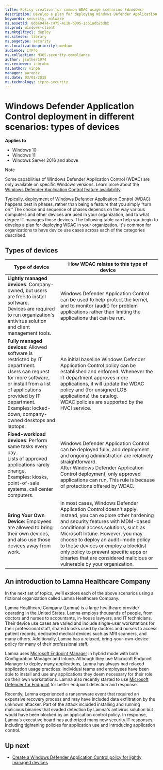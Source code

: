 ```yaml
---
title: Policy creation for common WDAC usage scenarios (Windows)
description: Develop a plan for deploying Windows Defender Application Control (WDAC) in your organization based on these common scenarios.
keywords: security, malware
ms.assetid: 8d6e0474-c475-411b-b095-1c61adb2bdbb
ms.prod: windows-client
ms.mktglfcycl: deploy
ms.sitesec: library
ms.pagetype: security
ms.localizationpriority: medium
audience: ITPro
ms.collection: M365-security-compliance
author: jsuther1974
ms.reviewer: isbrahm
ms.author: vinpa
manager: aaroncz
ms.date: 03/01/2018
ms.technology: itpro-security
---
```


# Windows Defender Application Control deployment in different scenarios: types of devices

**Applies to**

- Windows 10
- Windows 11
- Windows Server 2016 and above

> [!NOTE]
> Some capabilities of Windows Defender Application Control (WDAC) are only available on specific Windows versions. Learn more about the [Windows Defender Application Control feature availability](feature-availability.md).

Typically, deployment of Windows Defender Application Control (WDAC) happens best in phases, rather than being a feature that you simply “turn on.” The choice and sequence of phases depends on the way various computers and other devices are used in your organization, and to what degree IT manages those devices. The following table can help you begin to develop a plan for deploying WDAC in your organization. It's common for organizations to have device use cases across each of the categories described.

## Types of devices

| **Type of device**                 | **How WDAC relates to this type of device**  | 
|------------------------------------|------------------------------------------------------|
| **Lightly managed devices**: Company-owned, but users are free to install software.<br>Devices are required to run organization's antivirus solution and client management tools. | Windows Defender Application Control can be used to help protect the kernel, and to monitor (audit) for problem applications rather than limiting the applications that can be run. | 
| **Fully managed devices**: Allowed software is restricted by IT department.<br>Users can request for more software, or install from a list of applications provided by IT department.<br>Examples: locked-down, company-owned desktops and laptops. | An initial baseline Windows Defender Application Control policy can be established and enforced. Whenever the IT department approves more applications, it will update the WDAC policy and (for unsigned LOB applications) the catalog.<br>WDAC policies are supported by the HVCI service. | 
| **Fixed-workload devices**: Perform same tasks every day.<br>Lists of approved applications rarely change.<br>Examples: kiosks, point-of-sale systems, call center computers. | Windows Defender Application Control can be deployed fully, and deployment and ongoing administration are relatively straightforward.<br>After Windows Defender Application Control deployment, only approved applications can run. This rule is because of protections offered by WDAC. | 
| **Bring Your Own Device**: Employees are allowed to bring their own devices, and also use those devices away from work. | In most cases, Windows Defender Application Control doesn't apply. Instead, you can explore other hardening and security features with MDM-based conditional access solutions, such as Microsoft Intune. However, you may choose to deploy an audit-mode policy to these devices or employ a blocklist only policy to prevent specific apps or binaries that are considered malicious or vulnerable by your organization. | 

## An introduction to Lamna Healthcare Company

In the next set of topics, we'll explore each of the above scenarios using a fictional organization called Lamna Healthcare Company.

Lamna Healthcare Company (Lamna) is a large healthcare provider operating in the United States. Lamna employs thousands of people, from doctors and nurses to accountants, in-house lawyers, and IT technicians. Their device use cases are varied and include single-user workstations for their professional staff, shared kiosks used by doctors and nurses to access patient records, dedicated medical devices such as MRI scanners, and many others. Additionally, Lamna has a relaxed, bring-your-own-device policy for many of their professional staff.

Lamna uses [Microsoft Endpoint Manager](https://www.microsoft.com/microsoft-365/microsoft-endpoint-manager) in hybrid mode with both Configuration Manager and Intune. Although they use Microsoft Endpoint Manager to deploy many applications, Lamna has always had relaxed application usage practices: individual teams and employees have been able to install and use any applications they deem necessary for their role on their own workstations. Lamna also recently started to use [Microsoft Defender for Endpoint](https://www.microsoft.com/microsoft-365/windows/microsoft-defender-atp) for better endpoint detection and response.

Recently, Lamna experienced a ransomware event that required an expensive recovery process and may have included data exfiltration by the unknown attacker. Part of the attack included installing and running malicious binaries that evaded detection by Lamna's antivirus solution but would have been blocked by an application control policy. In response, Lamna's executive board has authorized many new security IT responses, including tightening policies for application use and introducing application control.

## Up next

- [Create a Windows Defender Application Control policy for lightly managed devices](create-wdac-policy-for-lightly-managed-devices.md)
